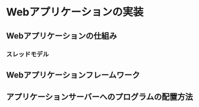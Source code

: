 # Webアプリケーションの実装




## Webアプリケーションの仕組み

### スレッドモデル




## Webアプリケーションフレームワーク






## アプリケーションサーバーへのプログラムの配置方法  



